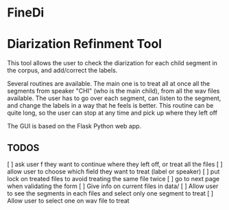 # FineDi
Diarization Refinment Tool
==========================

This tool allows the user to check the diarization for each child segment in the corpus, and add/correct the labels.

Several routines are available. The main one is to treat all at once all the segments from speaker "CHI" (who is the main child), from all the wav files available. 
The user has to go over each segment, can listen to the segment, and change the labels in a way that he feels is better.
This routine can be quite long, so the user can stop at any time and pick up where they left off

The GUI is based on the Flask Python web app.

## TODOS
[ ] ask user f they want to continue where they left off, or treat all the files
[ ] allow user to choose which field they want to treat (label or speaker)
[ ] put lock on treated files to avoid treating the same file twice
[ ] go to next page when validating the form
[ ] Give info on current files in data/
[ ] Allow user to see the segments in each files and select only one segment to treat
[ ] Allow user to select one on wav file to treat
